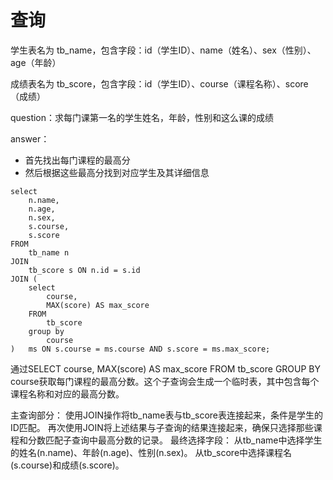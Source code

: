 # 查询

学生表名为 tb_name，包含字段：id（学生ID）、name（姓名）、sex（性别）、age（年龄）

成绩表名为 tb_score，包含字段：id（学生ID）、course（课程名称）、score（成绩）

question：求每门课第一名的学生姓名，年龄，性别和这么课的成绩

answer：
* 首先找出每门课程的最高分
* 然后根据这些最高分找到对应学生及其详细信息


```
select 
	n.name,
	n.age,
	n.sex,
	s.course,
	s.score
FROM
	tb_name n
JOIN
	tb_score s ON n.id = s.id
JOIN (
	select 
		course,
		MAX(score) AS max_score
	FROM
		tb_score
	group by
		course
)	ms ON s.course = ms.course AND s.score = ms.max_score;
```


通过SELECT course, MAX(score) AS max_score FROM tb_score GROUP BY course获取每门课程的最高分数。这个子查询会生成一个临时表，其中包含每个课程名称和对应的最高分数。

主查询部分：
使用JOIN操作将tb_name表与tb_score表连接起来，条件是学生的ID匹配。
再次使用JOIN将上述结果与子查询的结果连接起来，确保只选择那些课程和分数匹配子查询中最高分数的记录。
最终选择字段：
从tb_name中选择学生的姓名(n.name)、年龄(n.age)、性别(n.sex)。
从tb_score中选择课程名(s.course)和成绩(s.score)。



